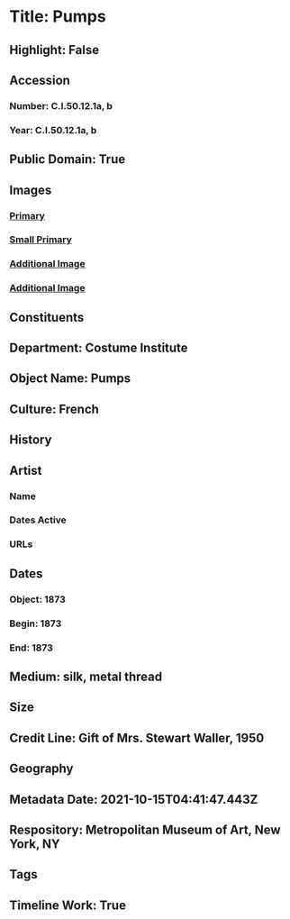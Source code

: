 # Title: Pumps
## Highlight: False
## Accession
### Number: C.I.50.12.1a, b
### Year: C.I.50.12.1a, b
## Public Domain: True
## Images
### [Primary](https://images.metmuseum.org/CRDImages/ci/original/CI50.12.1ab.JPG)
### [Small Primary](https://images.metmuseum.org/CRDImages/ci/web-large/CI50.12.1ab.JPG)
### [Additional Image](https://images.metmuseum.org/CRDImages/ci/original/CI50.12.1ab_F.jpg)
### [Additional Image](https://images.metmuseum.org/CRDImages/ci/original/CI50.12.1ab_B.jpg)
## Constituents
## Department: Costume Institute
## Object Name: Pumps
## Culture: French
## History
## Artist
### Name
### Dates Active
### URLs
## Dates
### Object: 1873
### Begin: 1873
### End: 1873
## Medium: silk, metal thread
## Size
## Credit Line: Gift of Mrs. Stewart Waller, 1950
## Geography
## Metadata Date: 2021-10-15T04:41:47.443Z
## Respository: Metropolitan Museum of Art, New York, NY
## Tags
## Timeline Work: True